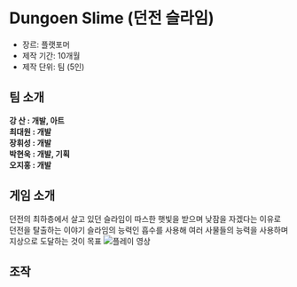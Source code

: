 # Dungoen Slime (던전 슬라임)
- 장르: 플랫포머
- 제작 기간: 10개월
- 제작 단위: 팀 (5인)

## 팀 소개
**강 산 : 개발, 아트** <br>
**최대원 : 개발** <br>
**장휘성 : 개발** <br>
**박현욱 : 개발, 기획** <br>
**오지홍 : 개발** <br>

## 게임 소개
던전의 최하층에서 살고 있던 슬라임이 따스한 햇빛을 받으며 낮잠을 자겠다는 이유로 던전을 탈출하는 이야기
슬라임의 능력인 흡수를 사용해 여러 사물들의 능력을 사용하며 지상으로 도달하는 것이 목표
![플레이 영상](https://www.youtube.com/watch?v=vds6C5v5vnw)


## 조작
